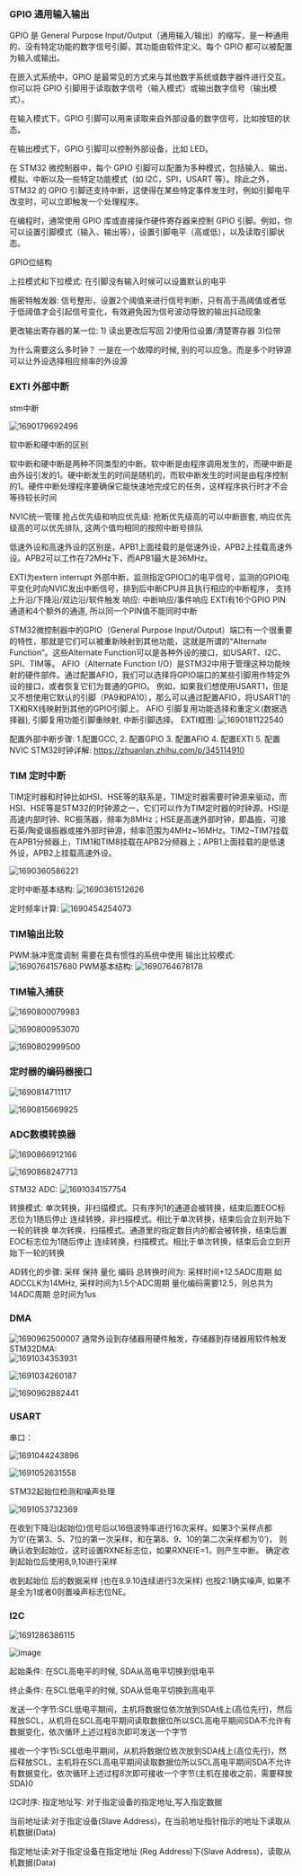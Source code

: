 ### GPIO 通用输入输出
GPIO 是 General Purpose Input/Output（通用输入/输出）的缩写，是一种通用的、没有特定功能的数字信号引脚，其功能由软件定义。每个 GPIO 都可以被配置为输入或输出。

在嵌入式系统中，GPIO 是最常见的方式来与其他数字系统或数字器件进行交互。你可以将 GPIO 引脚用于读取数字信号（输入模式）或输出数字信号（输出模式）。

在输入模式下，GPIO 引脚可以用来读取来自外部设备的数字信号，比如按钮的状态。

在输出模式下，GPIO 引脚可以控制外部设备，比如 LED。

在 STM32 微控制器中，每个 GPIO 引脚可以配置为多种模式，包括输入、输出、模拟、中断以及一些特定功能模式（如 I2C，SPI，USART 等）。除此之外，STM32 的 GPIO 引脚还支持中断，这使得在某些特定事件发生时，例如引脚电平改变时，可以立即触发一个处理程序。

在编程时，通常使用 GPIO 库或直接操作硬件寄存器来控制 GPIO 引脚。例如，你可以设置引脚模式（输入、输出等），设置引脚电平（高或低），以及读取引脚状态。

GPIO位结构


上拉模式和下拉模式: 在引脚没有输入时候可以设置默认的电平

施密特触发器: 信号整形，设置2个阈值来进行信号判断，只有高于高阈值或者低于低阈值才会引起信号变化，有效避免因为信号波动导致的输出抖动现象

更改输出寄存器的某一位: 1) 读出更改后写回 2)使用位设置/清楚寄存器 3)位带


为什么需要这么多时钟？
一是在一个故障的时候, 别的可以应急。而是多个时钟源可以让外设选择相应频率的外设源
### EXTI 外部中断
stm中断

![1690179692496](https://github.com/Leavaway/csnotes/assets/86211987/bec4e9c2-58be-4131-bdb1-de2cfefdb918)


软中断和硬中断的区别

软中断和硬中断是两种不同类型的中断。软中断是由程序调用发生的，而硬中断是由外设引发的1。硬中断发生的时间是随机的，而软中断发生的时间是由程序控制的1。硬件中断处理程序要确保它能快速地完成它的任务，这样程序执行时才不会等待较长时间

NVIC统一管理 抢占优先级和响应优先级: 抢断优先级高的可以中断嵌套, 响应优先级高的可以优先排队, 这两个值均相同的按照中断号排队

低速外设和高速外设的区别是，APB1上面挂载的是低速外设，APB2上挂载高速外设。APB2可以工作在72MHz下，而APB1最大是36MHz。

EXTI为extern interrupt 外部中断，监测指定GPIO口的电平信号，监测的GPIO电平变化时向NVIC发出中断信号，排到后中断CPU并且执行相应的中断程序，
支持上升沿/下降沿/双边沿/软件触发  响应: 中断响应/事件响应
EXTI有16个GPIO PIN通道和4个额外的通道, 所以同一个PIN值不能同时中断

STM32微控制器中的GPIO（General Purpose Input/Output）端口有一个很重要的特性，那就是它们可以被重新映射到其他功能，这就是所谓的“Alternate Function”。这些Alternate Function可以是各种外设的接口，如USART、I2C、SPI、TIM等。
AFIO（Alternate Function I/O）是STM32中用于管理这种功能映射的硬件部件。通过配置AFIO，我们可以选择将GPIO端口的某些引脚用作特定外设的接口，或者恢复它们为普通的GPIO。
例如，如果我们想使用USART1，但是又不想使用它默认的引脚（PA9和PA10），那么可以通过配置AFIO，将USART1的TX和RX线映射到其他的GPIO引脚上。
AFIO 引脚复用功能选择和重定义(数据选择器),  引脚复用功能引脚重映射, 中断引脚选择。
EXTI框图: 
![1690181122540](https://github.com/Leavaway/csnotes/assets/86211987/65a4bdd3-60fe-4a09-903a-c055a427ca36)

配置外部中断步骤: 1.配置GCC, 2. 配置GPIO 3. 配置AFIO 4. 配置EXTI 5. 配置NVIC
STM32时钟详解: https://zhuanlan.zhihu.com/p/345114910

### TIM 定时中断
TIM定时器和时钟比如HSI、HSE等的联系是，TIM定时器需要时钟源来驱动，而HSI、HSE等是STM32的时钟源之一，它们可以作为TIM定时器的时钟源。HSI是高速内部时钟、RC振荡器，频率为8MHz；HSE是高速外部时钟，即晶振，可接石英/陶瓷谐振器或接外部时钟源，频率范围为4MHz~16MHz。TIM2~TIM7挂载在APB1分频器上，TIM1和TIM8挂载在APB2分频器上；APB1上面挂载的是低速外设，APB2上挂载高速外设。

![1690360586221](https://github.com/Leavaway/csnotes/assets/86211987/4dea7565-96df-4799-a042-c047b89ee56a)

定时中断基本结构:
![1690361512626](https://github.com/Leavaway/csnotes/assets/86211987/ce4b242c-4986-44bc-a2bd-aeb5bd8c0d75)

定时频率计算: ![1690454254073](https://github.com/Leavaway/csnotes/assets/86211987/da137406-061d-427c-8e27-4b8fb7224f2d)

### TIM输出比较

PWM:脉冲宽度调制
需要在具有惯性的系统中使用 
输出比较模式:
![1690764157680](https://github.com/Leavaway/csnotes/assets/86211987/b442f3b4-2b54-4241-bc5f-519127ed994d)
PWM基本结构: 
![1690764678178](https://github.com/Leavaway/csnotes/assets/86211987/2262ed46-5f09-45e5-8ecf-72bb3b150fc7)

### TIM输入捕获

![1690800079983](https://github.com/Leavaway/csnotes/assets/86211987/9db443ee-4430-4d07-8d5b-e35eb8c761ca)

![1690800953070](https://github.com/Leavaway/csnotes/assets/86211987/a5432485-de22-43b4-9249-82feead4af26)

![1690802999500](https://github.com/Leavaway/csnotes/assets/86211987/1e875f7c-dfcd-4f0a-93aa-6f9a6290af59)

### 定时器的编码器接口

![1690814711117](https://github.com/Leavaway/csnotes/assets/86211987/3e84d8c0-7545-4317-b162-165adce9f635)

![1690815669925](https://github.com/Leavaway/csnotes/assets/86211987/c762d2ae-70d9-44d3-872e-e1797db89b36)

### ADC数模转换器
![1690866912166](https://github.com/Leavaway/csnotes/assets/86211987/032c0e1c-cb83-406a-a5c0-50f109544962)

![1690868247713](https://github.com/Leavaway/csnotes/assets/86211987/0848659b-fbfb-45bf-8668-912763db99ef)

STM32 ADC:
![1691034157754](https://github.com/Leavaway/csnotes/assets/86211987/64971d9c-b1d4-4295-8532-39c143ce685f)


转换模式: 单次转换，非扫描模式。只有序列1的通道会被转换，结束后置EOC标志位为1随后停止
连续转换，非扫描模式。相比于单次转换，结束后会立刻开始下一轮的转换
单次转换，扫描模式。通道里的指定数目内的都会被转换，结束后置EOC标志位为1随后停止
连续转换，扫描模式。相比于单次转换，结束后会立刻开始下一轮的转换

AD转化的步骤: 采样 保持 量化 编码
总转换时间为: 采样时间+12.5ADC周期  如ADCCLK为14MHz, 采样时间为1.5个ADC周期 量化编码需要12.5，则总共为14ADC周期 总时间为1us

### DMA

![1690962500007](https://github.com/Leavaway/csnotes/assets/86211987/a77dc253-2cd2-4ec6-98c0-19ff27bc6bb1)
通常外设到存储器用硬件触发，存储器到存储器用软件触发
STM32DMA:</br>
![1691034353931](https://github.com/Leavaway/csnotes/assets/86211987/cb1aaf0f-baf6-4e63-bd46-75fec68b178d)

![1691034260187](https://github.com/Leavaway/csnotes/assets/86211987/a3e908d7-30da-44a1-88c2-862130615d03)

![1690962882441](https://github.com/Leavaway/csnotes/assets/86211987/164647ff-9bd7-4750-b0c2-e15e174592bd)

### USART
串口：

![1691044243896](https://github.com/Leavaway/csnotes/assets/86211987/b09e6525-076e-491f-8619-0d2a21afef87)

![1691052631558](https://github.com/Leavaway/csnotes/assets/86211987/05254854-e06a-4a3c-9acd-930dd2c790d7)

STM32起始位检测和噪声处理

![1691053732369](https://github.com/Leavaway/csnotes/assets/86211987/30ea7d01-1d9a-4af9-b492-121a5af31a43)

在收到下降沿(起始位)信号后以16倍波特率进行16次采样。如果3个采样点都为’0’(在第3、5、7位的第一次采样，和在第8、9、10的第二次采样都为’0’)，
则确认收到起始位，这时设置RXNE标志位，如果RXNEIE=1，则产生中断。 确定收到起始位后使用8,9,10进行采样

收到起始位 后的数据采样 (也在8.9.10连续进行3次采样) 也按2:1确实噪声, 如果不是全为1或者0则置噪声标志位NE。

### I2C

![1691286386115](https://github.com/Leavaway/csnotes/assets/86211987/f75d34f6-9664-43c7-bd8c-6da2dc93fafc)

![image](https://github.com/Leavaway/csnotes/assets/86211987/0c050993-ad60-46c5-b0a3-18c2c94cb560)

起始条件: 在SCL高电平的时候, SDA从高电平切换到低电平

终止条件:  在SCL低电平的时候, SDA从低电平切换到高电平

发送一个字节:SCL低电平期间，主机将数据位依次放到SDA线上(高位先行)，然后释放SCL，从机将在SCL高电平期间读取数据位所以SCL高电平期间SDA不允许有数据变化，依次循环上述过程8次即可发送一个字节

接收一个字节i:SCL低电平期间，从机将数据位依次放到SDA线上(高位先行)，然后释放SCL，主机将在SCL高电平期间读取数据位所以SCL高电平期间SDA不允许有数据变化，依次循环上述过程8次即可接收一个字节(主机在接收之前，需要释放SDA)0

I2C时序: 指定地址写: 对于指定设备的指定地址,写入指定数据 

当前地址读:对于指定设备(Slave Address)，在当前地址指针指示的地址下读取从机数据(Data)

指定地址读:对于指定设备在指定地址 (Reg Address)下(Slave Address)，读取从机数据(Data)


